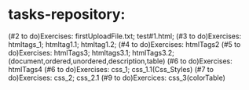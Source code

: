# tasks-repository:
(#2 to do)Exercises: firstUploadFile.txt; test#1.html;
(#3 to do)Exercises: htmltags_1; htmltag1.1; htmltag1.2;
(#4 to do)Exercises: htmlTags2
(#5 to do)Exercises: htmlTags3; htmltags3.1; htmlTags3.2;(document,ordered,unordered,description,table)
(#6 to do)Exercises: htmlTags4
(#6 to do)Exercises: css_1; css_1.1(Css_Styles)
(#7 to do)Exercises: css_2; css_2.1
(#9 to do)Exercices: css_3(colorTable)

